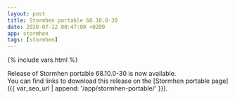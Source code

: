 ```yaml
---
layout: post
title: Stormhen portable 68.10.0-30
date: 2020-07-12 00:47:00 +0200
app: stormhen
tags: [stormhen]
---
```

{% include vars.html %}

Release of Stormhen portable 68.10.0-30 is now available.<br />
You can find links to download this release on the [Stormhen portable page]({{ var_seo_url | append: '/app/stormhen-portable/' }}).
